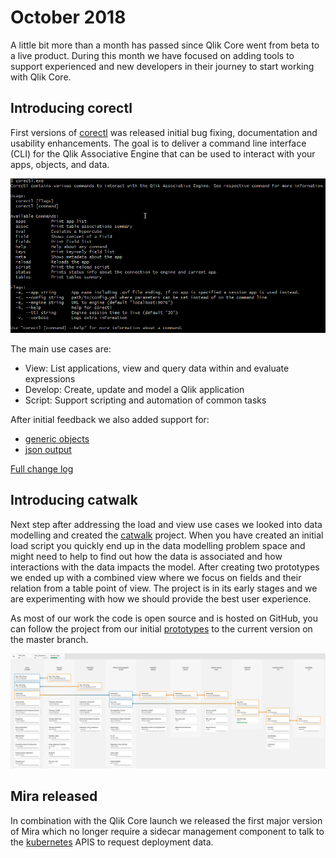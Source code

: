 # October 2018

A little bit more than a month has passed since Qlik Core went from beta to a live product. During this month we have
focused on adding tools to support experienced and new developers in their journey to start working with Qlik Core.

## Introducing corectl

First versions of [corectl](https://github.com/qlik-oss/corectl) was released initial bug fixing, documentation and
usability enhancements. The goal is to deliver a command line interface (CLI) for the Qlik Associative Engine that can
be used to interact with your apps, objects, and data.

![screenshot](../images/corectl.png)

The main use cases are:

* View: List applications, view and query data within and evaluate expressions
* Develop: Create, update and model a Qlik application
* Script: Support scripting and automation of common tasks

After initial feedback we also added support for:

* [generic objects](https://github.com/qlik-oss/corectl/issues/63)
* [json output](https://github.com/qlik-oss/corectl/issues/74)

[Full change log](https://github.com/qlik-oss/corectl/releases)

## Introducing catwalk

Next step after addressing the load and view use cases we looked into data modelling and created the
[catwalk](https://github.com/qlik-oss/catwalk) project. When you have created an initial load script you quickly end up
in the data modelling problem space and might need to help to find out how the data is associated and how interactions
with the data impacts the model. After creating two prototypes we ended up with a combined view where we focus on fields
and their relation from a table point of view. The project is in its early stages and we are experimenting with how we
should provide the best user experience.

As most of our work the code is open source and is hosted on GitHub, you can follow the project from our initial
[prototypes](https://github.com/qlik-oss/catwalk/tree/prototype2) to the current version on the master branch.

![screenshot](https://github.com/qlik-oss/catwalk/raw/master/screenshot.png)

## Mira released

In combination with the Qlik Core launch we released the first major version of Mira which no longer require a sidecar
management component to talk to the [kubernetes](https://kubernetes.io/) APIS to request deployment data.